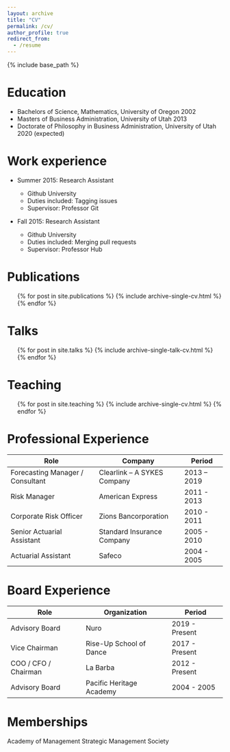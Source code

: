 ```yaml
---
layout: archive
title: "CV"
permalink: /cv/
author_profile: true
redirect_from:
  - /resume
---
```


{% include base_path %}

Education
======
* Bachelors of Science, Mathematics, University of Oregon                    2002
* Masters of Business Administration, University of Utah                     2013
* Doctorate of Philosophy in Business Administration, University of Utah     2020 (expected)

Work experience
======
* Summer 2015: Research Assistant
  * Github University
  * Duties included: Tagging issues
  * Supervisor: Professor Git

* Fall 2015: Research Assistant
  * Github University
  * Duties included: Merging pull requests
  * Supervisor: Professor Hub

Publications
======
  <ul>{% for post in site.publications %}
    {% include archive-single-cv.html %}
  {% endfor %}</ul>
  
Talks
======
  <ul>{% for post in site.talks %}
    {% include archive-single-talk-cv.html %}
  {% endfor %}</ul>
  
Teaching
======
  <ul>{% for post in site.teaching %}
    {% include archive-single-cv.html %}
  {% endfor %}</ul>
  
Professional Experience
======
|Role                             |Company                                    |Period     |
|---------------------------------|-------------------------------------------|-----------|
Forecasting Manager / Consultant  |Clearlink – A SYKES Company								|2013 – 2019|
Risk Manager                      |American Express										        |2011 - 2013|
Corporate Risk Officer            |Zions Bancorporation										    |2010 - 2011|
Senior Actuarial Assistant        |Standard Insurance Company									|2005 - 2010|
Actuarial Assistant               |Safeco											                |2004 - 2005|


Board Experience
======
|Role                             |Organization                               |Period        |
|---------------------------------|-------------------------------------------|--------------|
Advisory Board                    |Nuro											                  |2019 - Present|
Vice Chairman                     |Rise-Up School of Dance									  |2017 - Present|
COO / CFO / Chairman              |La Barba											              |2012 - Present|
Advisory Board                    |Pacific Heritage Academy										|2004 - 2005   |

Memberships
======
Academy of Management
Strategic Management Society

